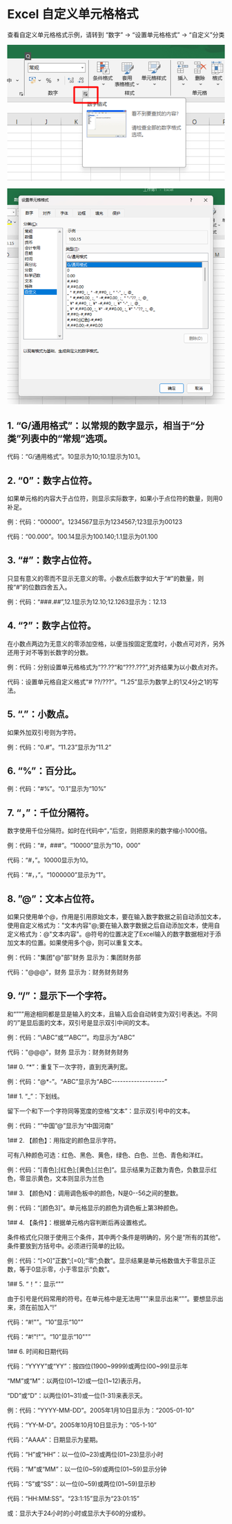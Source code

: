 # Excel 自定义单元格格式

查看自定义单元格格式示例，请转到 “数字” -> “设置单元格格式” -> “自定义”分类

![Alt text](image-1.png)

![Alt text](image-2.png)


## 1. “G/通用格式”：以常规的数字显示，相当于“分类”列表中的“常规”选项。

代码：“G/通用格式”。10显示为10;10.1显示为10.1。

## 2. “0”：数字占位符。

如果单元格的内容大于占位符，则显示实际数字，如果小于点位符的数量，则用0补足。

例：代码：“00000”。1234567显示为1234567;123显示为00123

代码：“00.000”。100.14显示为100.140;1.1显示为01.100

## 3. “#”：数字占位符。

只显有意义的零而不显示无意义的零。小数点后数字如大于“#”的数量，则按“#”的位数四舍五入。

例：代码：“###.##”,12.1显示为12.10;12.1263显示为：12.13

## 4. “?”：数字占位符。

在小数点两边为无意义的零添加空格，以便当按固定宽度时，小数点可对齐，另外还用于对不等到长数字的分数。

例：代码：分别设置单元格格式为“??.??“和“???.???”,对齐结果为以小数点对齐。

代码：设置单元格自定义格式“# ??/???”。“1.25”显示为数学上的1又4分之1的写法。

## 5. “.”：小数点。

如果外加双引号则为字符。

例：代码：“0.#”。“11.23”显示为“11.2”

## 6. “%”：百分比。

例：代码：“#%”。“0.1”显示为“10%”

## 7. “，”：千位分隔符。

数字使用千位分隔符。如时在代码中“，”后空，则把原来的数字缩小1000倍。

例：代码：“#，###”。“10000”显示为“10，000”

代码：“#，”。10000显示为10。

代码：“#，，”。“1000000”显示为“1”。

## 8. ”@”：文本占位符。

如果只使用单个@，作用是引用原始文本，要在输入数字数据之前自动添加文本，使用自定义格式为："文本内容"@;要在输入数字数据之后自动添加文本，使用自定义格式为：@"文本内容"。@符号的位置决定了Excel输入的数字数据相对于添加文本的位置。如果使用多个@，则可以重复文本。

例：代码："集团"@"部"财务 显示为：集团财务部

代码："@@@"，财务 显示为：财务财务财务

## 9. “/”：显示下一个字符。

和“”””用途相同都是显是输入的文本，且输入后会自动转变为双引号表达。不同的“/”是显后面的文本，双引号是显示双引中间的文本。

例：代码：“\ABC”或“”ABC””。均显示为“ABC”

代码："@@@"，财务 显示为：财务财务财务

1## 0. “*”：重复下一次字符，直到充满列宽。

例：代码：“@*-”。“ABC”显示为“ABC-------------------”

1## 1. “_”：下划线。

留下一个和下一个字符同等宽度的空格“文本”：显示双引号中的文本。

例：代码：“”中国”@”显示为“中国河南”

1## 2. 【颜色】：用指定的颜色显示字符。

可有八种颜色可选：红色、黑色、黄色，绿色、白色、兰色、青色和洋红。

例：代码：“[青色];[红色];[黄色];[兰色]”。显示结果为正数为青色，负数显示红色，零显示黄色，文本则显示为兰色

1## 3. 【颜色N】：调用调色板中的颜色，N是0--56之间的整数。

例：代码：“[颜色3]”。单元格显示的颜色为调色板上第3种颜色。

1## 4. 【条件】：根据单元格内容判断后再设置格式。

条件格式化只限于使用三个条件，其中两个条件是明确的，另个是“所有的其他”。条件要放到方括号中。必须进行简单的比较。

例：代码：“[>0]”正数”;[=0];”零”;负数”。显示结果是单元格数值大于零显示正数，等于0显示零，小于零显示“负数”。

1## 5. “！”：显示“"”

由于引号是代码常用的符号。在单元格中是无法用"""来显示出来“"”。要想显示出来，须在前加入“!”

代码：“#!"”。“10”显示“10"”

代码：“#!"!"”。“10”显示“10""”

1## 6. 时间和日期代码

代码：“YYYY”或“YY”：按四位(1900~9999)或两位(00~99)显示年

“MM”或“M”：以两位(01~12)或一位(1~12)表示月。

“DD”或“D”：以两位(01~31)或一位(1-31)来表示天。

例：代码：“YYYY-MM-DD”。2005年1月10日显示为：“2005-01-10”

代码：“YY-M-D”。2005年10月10日显示为：“05-1-10”

代码：“AAAA”：日期显示为星期。

代码：“H”或“HH”：以一位(0~23)或两位(01~23)显示小时

代码：“M”或“MM”：以一位(0~59)或两位(01~59)显示分钟

代码：“S”或“SS”：以一位(0~59)或两位(01~59)显示秒

代码：“HH:MM:SS”。“23:1:15”显示为“23:01:15”

或：显示大于24小时的小时或显示大于60的分或秒。